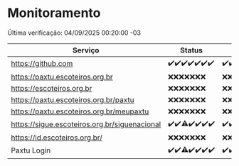 # Monitoramento

Última verificação: 04/09/2025 00:20:00 -03

|Serviço|Status|Últimas 24h|
|---|---|---|
|https://github.com|<span title="2025-08-28: OK=23">✔️</span><span title="2025-08-29: OK=23">✔️</span><span title="2025-08-30: OK=23">✔️</span><span title="2025-08-31: OK=23">✔️</span><span title="2025-09-01: OK=23">✔️</span><span title="2025-09-02: OK=23">✔️</span><span title="2025-09-03: OK=3">✔️</span>|<span title="03/09/2025 01:11:00 -03 : 200">✔️</span><span title="03/09/2025 02:08:00 -03 : 200">✔️</span><span title="03/09/2025 03:13:00 -03 : 200">✔️</span><span title="03/09/2025 04:09:00 -03 : 200">✔️</span><span title="03/09/2025 05:12:00 -03 : 200">✔️</span><span title="03/09/2025 06:09:00 -03 : 200">✔️</span><span title="03/09/2025 07:09:00 -03 : 200">✔️</span><span title="03/09/2025 08:08:00 -03 : 200">✔️</span><span title="03/09/2025 09:17:00 -03 : 200">✔️</span><span title="03/09/2025 10:19:00 -03 : 200">✔️</span><span title="03/09/2025 11:09:00 -03 : 200">✔️</span><span title="03/09/2025 12:09:00 -03 : 200">✔️</span><span title="03/09/2025 13:10:00 -03 : 200">✔️</span><span title="03/09/2025 14:07:00 -03 : 200">✔️</span><span title="03/09/2025 15:13:00 -03 : 200">✔️</span><span title="03/09/2025 16:07:00 -03 : 200">✔️</span><span title="03/09/2025 17:09:00 -03 : 200">✔️</span><span title="03/09/2025 18:07:00 -03 : 200">✔️</span><span title="03/09/2025 19:07:00 -03 : 200">✔️</span><span title="03/09/2025 20:07:00 -03 : 200">✔️</span><span title="03/09/2025 21:42:00 -03 : 200">✔️</span><span title="03/09/2025 23:13:00 -03 : 200">✔️</span><span title="04/09/2025 00:20:00 -03 : 200">✔️</span>|
|https://paxtu.escoteiros.org.br|<span title="2025-08-28: Falhas=23">❌</span><span title="2025-08-29: Falhas=23">❌</span><span title="2025-08-30: Falhas=23">❌</span><span title="2025-08-31: Falhas=23">❌</span><span title="2025-09-01: Falhas=23">❌</span><span title="2025-09-02: Falhas=23">❌</span><span title="2025-09-03: Falhas=3">❌</span>|<span title="03/09/2025 01:11:00 -03 : 403">❌</span><span title="03/09/2025 02:08:00 -03 : 403">❌</span><span title="03/09/2025 03:13:00 -03 : 403">❌</span><span title="03/09/2025 04:09:00 -03 : 403">❌</span><span title="03/09/2025 05:12:00 -03 : 403">❌</span><span title="03/09/2025 06:09:00 -03 : 403">❌</span><span title="03/09/2025 07:09:00 -03 : 403">❌</span><span title="03/09/2025 08:08:00 -03 : 403">❌</span><span title="03/09/2025 09:17:00 -03 : 403">❌</span><span title="03/09/2025 10:19:00 -03 : 403">❌</span><span title="03/09/2025 11:09:00 -03 : 403">❌</span><span title="03/09/2025 12:09:00 -03 : 403">❌</span><span title="03/09/2025 13:10:00 -03 : 403">❌</span><span title="03/09/2025 14:07:00 -03 : 403">❌</span><span title="03/09/2025 15:13:00 -03 : 403">❌</span><span title="03/09/2025 16:07:00 -03 : 403">❌</span><span title="03/09/2025 17:09:00 -03 : 403">❌</span><span title="03/09/2025 18:07:00 -03 : 403">❌</span><span title="03/09/2025 19:07:00 -03 : 403">❌</span><span title="03/09/2025 20:07:00 -03 : 403">❌</span><span title="03/09/2025 21:42:00 -03 : 403">❌</span><span title="03/09/2025 23:13:00 -03 : 403">❌</span><span title="04/09/2025 00:20:00 -03 : 403">❌</span>|
|https://escoteiros.org.br|<span title="2025-08-28: Falhas=23">❌</span><span title="2025-08-29: Falhas=23">❌</span><span title="2025-08-30: Falhas=23">❌</span><span title="2025-08-31: Falhas=23">❌</span><span title="2025-09-01: Falhas=23">❌</span><span title="2025-09-02: Falhas=23">❌</span><span title="2025-09-03: Falhas=3">❌</span>|<span title="03/09/2025 01:11:00 -03 : 403">❌</span><span title="03/09/2025 02:08:00 -03 : 403">❌</span><span title="03/09/2025 03:13:00 -03 : 403">❌</span><span title="03/09/2025 04:09:00 -03 : 403">❌</span><span title="03/09/2025 05:12:00 -03 : 403">❌</span><span title="03/09/2025 06:09:00 -03 : 403">❌</span><span title="03/09/2025 07:09:00 -03 : 403">❌</span><span title="03/09/2025 08:08:00 -03 : 403">❌</span><span title="03/09/2025 09:17:00 -03 : 403">❌</span><span title="03/09/2025 10:19:00 -03 : 403">❌</span><span title="03/09/2025 11:09:00 -03 : 403">❌</span><span title="03/09/2025 12:09:00 -03 : 403">❌</span><span title="03/09/2025 13:10:00 -03 : 403">❌</span><span title="03/09/2025 14:07:00 -03 : 403">❌</span><span title="03/09/2025 15:13:00 -03 : 403">❌</span><span title="03/09/2025 16:07:00 -03 : 403">❌</span><span title="03/09/2025 17:09:00 -03 : 403">❌</span><span title="03/09/2025 18:07:00 -03 : 403">❌</span><span title="03/09/2025 19:07:00 -03 : 403">❌</span><span title="03/09/2025 20:07:00 -03 : 403">❌</span><span title="03/09/2025 21:42:00 -03 : 403">❌</span><span title="03/09/2025 23:13:00 -03 : 403">❌</span><span title="04/09/2025 00:20:00 -03 : 403">❌</span>|
|https://paxtu.escoteiros.org.br/paxtu|<span title="2025-08-28: Falhas=23">❌</span><span title="2025-08-29: Falhas=23">❌</span><span title="2025-08-30: Falhas=23">❌</span><span title="2025-08-31: Falhas=23">❌</span><span title="2025-09-01: Falhas=23">❌</span><span title="2025-09-02: Falhas=23">❌</span><span title="2025-09-03: Falhas=3">❌</span>|<span title="03/09/2025 01:11:00 -03 : 403">❌</span><span title="03/09/2025 02:08:00 -03 : 403">❌</span><span title="03/09/2025 03:13:00 -03 : 403">❌</span><span title="03/09/2025 04:09:00 -03 : 403">❌</span><span title="03/09/2025 05:12:00 -03 : 403">❌</span><span title="03/09/2025 06:09:00 -03 : 403">❌</span><span title="03/09/2025 07:09:00 -03 : 403">❌</span><span title="03/09/2025 08:08:00 -03 : 403">❌</span><span title="03/09/2025 09:17:00 -03 : 403">❌</span><span title="03/09/2025 10:19:00 -03 : 403">❌</span><span title="03/09/2025 11:09:00 -03 : 403">❌</span><span title="03/09/2025 12:09:00 -03 : 403">❌</span><span title="03/09/2025 13:10:00 -03 : 403">❌</span><span title="03/09/2025 14:07:00 -03 : 403">❌</span><span title="03/09/2025 15:13:00 -03 : 403">❌</span><span title="03/09/2025 16:07:00 -03 : 403">❌</span><span title="03/09/2025 17:09:00 -03 : 403">❌</span><span title="03/09/2025 18:07:00 -03 : 403">❌</span><span title="03/09/2025 19:07:00 -03 : 403">❌</span><span title="03/09/2025 20:07:00 -03 : 403">❌</span><span title="03/09/2025 21:42:00 -03 : 403">❌</span><span title="03/09/2025 23:13:00 -03 : 403">❌</span><span title="04/09/2025 00:20:00 -03 : 403">❌</span>|
|https://paxtu.escoteiros.org.br/meupaxtu|<span title="2025-08-28: Falhas=23">❌</span><span title="2025-08-29: Falhas=23">❌</span><span title="2025-08-30: Falhas=23">❌</span><span title="2025-08-31: Falhas=23">❌</span><span title="2025-09-01: Falhas=23">❌</span><span title="2025-09-02: Falhas=23">❌</span><span title="2025-09-03: Falhas=3">❌</span>|<span title="03/09/2025 01:11:00 -03 : 403">❌</span><span title="03/09/2025 02:08:00 -03 : 403">❌</span><span title="03/09/2025 03:13:00 -03 : 403">❌</span><span title="03/09/2025 04:09:00 -03 : 403">❌</span><span title="03/09/2025 05:12:00 -03 : 403">❌</span><span title="03/09/2025 06:09:00 -03 : 403">❌</span><span title="03/09/2025 07:09:00 -03 : 403">❌</span><span title="03/09/2025 08:08:00 -03 : 403">❌</span><span title="03/09/2025 09:17:00 -03 : 403">❌</span><span title="03/09/2025 10:19:00 -03 : 403">❌</span><span title="03/09/2025 11:09:00 -03 : 403">❌</span><span title="03/09/2025 12:09:00 -03 : 403">❌</span><span title="03/09/2025 13:10:00 -03 : 403">❌</span><span title="03/09/2025 14:07:00 -03 : 403">❌</span><span title="03/09/2025 15:13:00 -03 : 403">❌</span><span title="03/09/2025 16:07:00 -03 : 403">❌</span><span title="03/09/2025 17:09:00 -03 : 403">❌</span><span title="03/09/2025 18:07:00 -03 : 403">❌</span><span title="03/09/2025 19:07:00 -03 : 403">❌</span><span title="03/09/2025 20:07:00 -03 : 403">❌</span><span title="03/09/2025 21:42:00 -03 : 403">❌</span><span title="03/09/2025 23:13:00 -03 : 403">❌</span><span title="04/09/2025 00:20:00 -03 : 403">❌</span>|
|https://sigue.escoteiros.org.br/siguenacional|<span title="2025-08-28: OK=23">✔️</span><span title="2025-08-29: OK=23">✔️</span><span title="2025-08-30: OK=22, Falhas=1">⚠️</span><span title="2025-08-31: OK=23">✔️</span><span title="2025-09-01: OK=23">✔️</span><span title="2025-09-02: OK=23">✔️</span><span title="2025-09-03: OK=3">✔️</span>|<span title="03/09/2025 01:11:00 -03 : 200">✔️</span><span title="03/09/2025 02:08:00 -03 : 200">✔️</span><span title="03/09/2025 03:13:00 -03 : 200">✔️</span><span title="03/09/2025 04:09:00 -03 : 200">✔️</span><span title="03/09/2025 05:12:00 -03 : 200">✔️</span><span title="03/09/2025 06:09:00 -03 : 200">✔️</span><span title="03/09/2025 07:09:00 -03 : 200">✔️</span><span title="03/09/2025 08:08:00 -03 : 200">✔️</span><span title="03/09/2025 09:17:00 -03 : 200">✔️</span><span title="03/09/2025 10:19:00 -03 : 200">✔️</span><span title="03/09/2025 11:09:00 -03 : 200">✔️</span><span title="03/09/2025 12:09:00 -03 : 200">✔️</span><span title="03/09/2025 13:10:00 -03 : 200">✔️</span><span title="03/09/2025 14:07:00 -03 : 200">✔️</span><span title="03/09/2025 15:13:00 -03 : 200">✔️</span><span title="03/09/2025 16:07:00 -03 : 200">✔️</span><span title="03/09/2025 17:09:00 -03 : 200">✔️</span><span title="03/09/2025 18:07:00 -03 : 200">✔️</span><span title="03/09/2025 19:07:00 -03 : 200">✔️</span><span title="03/09/2025 20:07:00 -03 : 200">✔️</span><span title="03/09/2025 21:42:00 -03 : 200">✔️</span><span title="03/09/2025 23:13:00 -03 : 200">✔️</span><span title="04/09/2025 00:20:00 -03 : 200">✔️</span>|
|https://id.escoteiros.org.br/|<span title="2025-08-28: Falhas=23">❌</span><span title="2025-08-29: Falhas=23">❌</span><span title="2025-08-30: Falhas=23">❌</span><span title="2025-08-31: Falhas=23">❌</span><span title="2025-09-01: Falhas=23">❌</span><span title="2025-09-02: Falhas=23">❌</span><span title="2025-09-03: Falhas=3">❌</span>|<span title="03/09/2025 01:11:00 -03 : 403">❌</span><span title="03/09/2025 02:08:00 -03 : 403">❌</span><span title="03/09/2025 03:13:00 -03 : 403">❌</span><span title="03/09/2025 04:09:00 -03 : 403">❌</span><span title="03/09/2025 05:12:00 -03 : 403">❌</span><span title="03/09/2025 06:09:00 -03 : 403">❌</span><span title="03/09/2025 07:09:00 -03 : 403">❌</span><span title="03/09/2025 08:08:00 -03 : 403">❌</span><span title="03/09/2025 09:17:00 -03 : 403">❌</span><span title="03/09/2025 10:19:00 -03 : 403">❌</span><span title="03/09/2025 11:09:00 -03 : 403">❌</span><span title="03/09/2025 12:09:00 -03 : 403">❌</span><span title="03/09/2025 13:10:00 -03 : 403">❌</span><span title="03/09/2025 14:07:00 -03 : 403">❌</span><span title="03/09/2025 15:13:00 -03 : 403">❌</span><span title="03/09/2025 16:07:00 -03 : 403">❌</span><span title="03/09/2025 17:09:00 -03 : 403">❌</span><span title="03/09/2025 18:07:00 -03 : 403">❌</span><span title="03/09/2025 19:07:00 -03 : 403">❌</span><span title="03/09/2025 20:07:00 -03 : 403">❌</span><span title="03/09/2025 21:42:00 -03 : 403">❌</span><span title="03/09/2025 23:13:00 -03 : 403">❌</span><span title="04/09/2025 00:20:00 -03 : 403">❌</span>|
|Paxtu Login|<span title="2025-08-28: OK=23">✔️</span><span title="2025-08-29: OK=23">✔️</span><span title="2025-08-30: OK=22, Falhas=1">⚠️</span><span title="2025-08-31: OK=23">✔️</span><span title="2025-09-01: OK=23">✔️</span><span title="2025-09-02: OK=23">✔️</span><span title="2025-09-03: OK=3">✔️</span>|<span title="03/09/2025 01:11:00 -03 : 200">✔️</span><span title="03/09/2025 02:08:00 -03 : 200">✔️</span><span title="03/09/2025 03:13:00 -03 : 200">✔️</span><span title="03/09/2025 04:09:00 -03 : 200">✔️</span><span title="03/09/2025 05:12:00 -03 : 200">✔️</span><span title="03/09/2025 06:09:00 -03 : 200">✔️</span><span title="03/09/2025 07:09:00 -03 : 200">✔️</span><span title="03/09/2025 08:08:00 -03 : 200">✔️</span><span title="03/09/2025 09:17:00 -03 : 200">✔️</span><span title="03/09/2025 10:19:00 -03 : 200">✔️</span><span title="03/09/2025 11:09:00 -03 : 200">✔️</span><span title="03/09/2025 12:09:00 -03 : 200">✔️</span><span title="03/09/2025 13:10:00 -03 : 200">✔️</span><span title="03/09/2025 14:07:00 -03 : 200">✔️</span><span title="03/09/2025 15:13:00 -03 : 200">✔️</span><span title="03/09/2025 16:07:00 -03 : 200">✔️</span><span title="03/09/2025 17:09:00 -03 : 200">✔️</span><span title="03/09/2025 18:07:00 -03 : 200">✔️</span><span title="03/09/2025 19:07:00 -03 : 200">✔️</span><span title="03/09/2025 20:07:00 -03 : 200">✔️</span><span title="03/09/2025 21:42:00 -03 : 200">✔️</span><span title="03/09/2025 23:13:00 -03 : 200">✔️</span><span title="04/09/2025 00:20:00 -03 : 200">✔️</span>|
